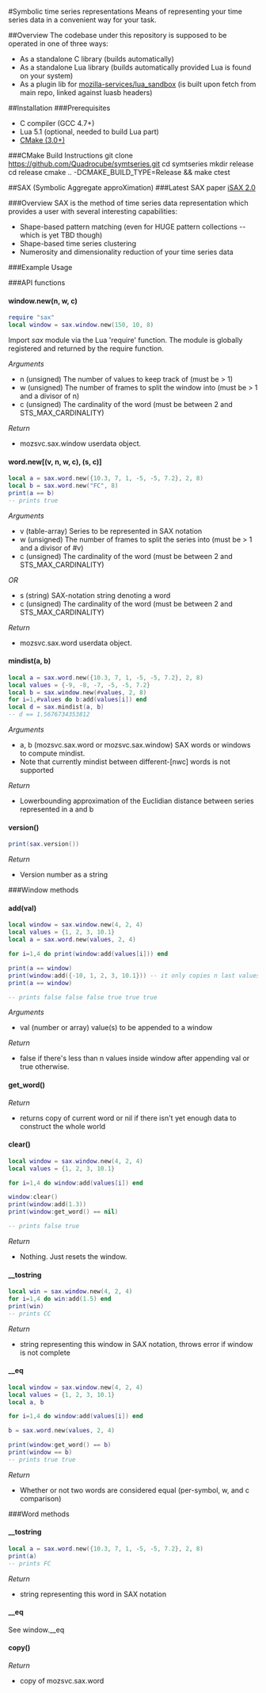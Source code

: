 #Symbolic time series representations
Means of representing your time series data in a convenient way for your task.

##Overview
The codebase under this repository is supposed to be operated in one of three ways:  

* As a standalone C library (builds automatically)
* As a standalone Lua library (builds automatically provided Lua is found on your system)
* As a plugin lib for [mozilla-services/lua_sandbox](https://github.com/mozilla-services/lua_sandbox) (is built upon fetch from main repo, linked against luasb headers)

##Installation
###Prerequisites
* C compiler (GCC 4.7+)
* Lua 5.1 (optional, needed to build Lua part)
* [CMake (3.0+)](http://cmake.org/cmake/resources/software.html)

###CMake Build Instructions
    git clone https://github.com/Quadrocube/symtseries.git
    cd symtseries
    mkdir release
    cd release
    cmake .. -DCMAKE_BUILD_TYPE=Release && make
    ctest

##SAX (Symbolic Aggregate approXimation)
###Latest SAX paper 
[iSAX 2.0](http://www.cs.ucr.edu/~eamonn/iSAX_2.0.pdf "iSAX 2.0")

###Overview
SAX is the method of time series data representation which provides a user with several interesting capabilities:  

* Shape-based pattern matching (even for HUGE pattern collections -- which is yet TBD though)
* Shape-based time series clustering
* Numerosity and dimensionality reduction of your time series data

###Example Usage

###API functions
#### window.new(n, w, c)
```lua
require "sax"
local window = sax.window.new(150, 10, 8)
```

Import _sax_ module via the Lua 'require' function. The module is
globally registered and returned by the require function. 

*Arguments*  

- n (unsigned) The number of values to keep track of (must be > 1)
- w (unsigned) The number of frames to split the window into (must be > 1 and a divisor of n)
- c (unsigned) The cardinality of the word (must be between 2 and STS_MAX_CARDINALITY)

*Return*  

- mozsvc.sax.window userdata object.

#### word.new[(v, n, w, c), (s, c)]
```lua
local a = sax.word.new({10.3, 7, 1, -5, -5, 7.2}, 2, 8)
local b = sax.word.new("FC", 8)
print(a == b)
-- prints true
```

*Arguments*  

- v (table-array) Series to be represented in SAX notation
- w (unsigned) The number of frames to split the series into (must be > 1 and a divisor of #v)
- c (unsigned) The cardinality of the word (must be between 2 and STS_MAX_CARDINALITY)  

*OR*  

- s (string) SAX-notation string denoting a word
- c (unsigned) The cardinality of the word (must be between 2 and STS_MAX_CARDINALITY)  

*Return*  

- mozsvc.sax.word userdata object.

#### mindist(a, b)
```lua
local a = sax.word.new({10.3, 7, 1, -5, -5, 7.2}, 2, 8)
local values = {-9, -8, -7, -5, -5, 7.2}
local b = sax.window.new(#values, 2, 8)
for i=1,#values do b:add(values[i]) end
local d = sax.mindist(a, b)
-- d == 1.5676734353812
```

*Arguments*  

- a, b (mozsvc.sax.word or mozsvc.sax.window) SAX words or windows to compute mindist. 
- Note that currently mindist between different-[nwc] words is not supported

*Return*  

- Lowerbounding approximation of the Euclidian distance between series represented in a and b

#### version()
```lua
print(sax.version())
```

*Return*

- Version number as a string

###Window methods

#### add(val)
```lua
local window = sax.window.new(4, 2, 4)
local values = {1, 2, 3, 10.1}
local a = sax.word.new(values, 2, 4)

for i=1,4 do print(window:add(values[i])) end

print(a == window)
print(window:add({-10, 1, 2, 3, 10.1})) -- it only copies n last values if given more than n
print(a == window)

-- prints false false false true true true
```

*Arguments*  

- val (number or array) value(s) to be appended to a window

*Return*  

- false if there's less than n values inside window after appending val or true otherwise. 

#### get_word()

*Return*  

- returns copy of current word or nil if there isn't yet enough data to construct the whole world

#### clear()
```lua
local window = sax.window.new(4, 2, 4)
local values = {1, 2, 3, 10.1}

for i=1,4 do window:add(values[i]) end

window:clear()
print(window:add(1.3))
print(window:get_word() == nil)

-- prints false true
```

*Return*  

- Nothing. Just resets the window.

#### __tostring
```lua
local win = sax.window.new(4, 2, 4)
for i=1,4 do win:add(1.5) end
print(win)
-- prints CC
```

*Return*  

- string representing this window in SAX notation, throws error if window is not complete

#### __eq
```lua
local window = sax.window.new(4, 2, 4)
local values = {1, 2, 3, 10.1}
local a, b

for i=1,4 do window:add(values[i]) end

b = sax.word.new(values, 2, 4)

print(window:get_word() == b)
print(window == b)
-- prints true true
```

*Return*  

- Whether or not two words are considered equal (per-symbol, w, and c comparison)

###Word methods

#### __tostring
```lua
local a = sax.word.new({10.3, 7, 1, -5, -5, 7.2}, 2, 8)
print(a)
-- prints FC
```

*Return*  

- string representing this word in SAX notation

#### __eq
See window.__eq

#### copy()

*Return*  

- copy of mozsvc.sax.word
